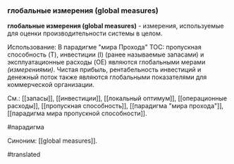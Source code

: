### глобальные измерения (global measures)

**глобальные измерения (global measures)** - измерения, используемые для оценки производительности системы в целом.

Использование: В парадигме "мира Прохода" TOC: пропускная способность (T), инвестиции (I) (ранее называемые запасами) и эксплуатационные расходы (OE) являются глобальными мерами *(измерениями)*. Чистая прибыль, рентабельность инвестиций и денежный поток также являются глобальными показателями для коммерческой организации.

См.: [[запасы]], [[инвестиции]], [[локальный оптимум]], [[операционные расходы]], [[пропускная способность]], [[парадигма "мира прохода"]], [[парадигма мира пропускной способности]].

#парадигма

Синоним: [[global measures]].

#translated
